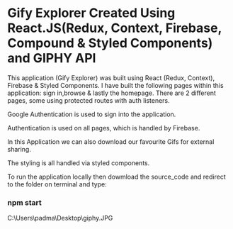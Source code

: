 # Gify Explorer Created Using React.JS(Redux, Context, Firebase, Compound & Styled Components) and GIPHY API

This application (Gify Explorer) was built using React (Redux, Context), Firebase & Styled Components. I have built the following pages within this application: sign in,browse & lastly the homepage. There are 2 different pages, some using protected routes with auth listeners.

Google Authentication is used to sign into the application.

Authentication is used on all pages, which is handled by Firebase.

In this Application we can also download our favourite Gifs for external sharing.

The styling is all handled via styled components.

To run the application locally then dowmload the source_code and redirect to the folder on terminal and type:

### npm start 


C:\Users\padma\Desktop\giphy.JPG